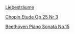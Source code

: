[Liebesträume](https://youtu.be/sYYjcNlKIjw)

[Chopin Etude Op 25 Nr 3](https://www.youtube.com/watch?v=yS-_U4gzk9o)

[Beethoven Piano Sonata No.15](https://youtu.be/sYYjcNlKIjw)
